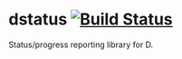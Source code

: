 # dstatus [![Build Status](https://travis-ci.org/forbjok/dstatus.svg?branch=master)](https://travis-ci.org/forbjok/dstatus)

Status/progress reporting library for D.
